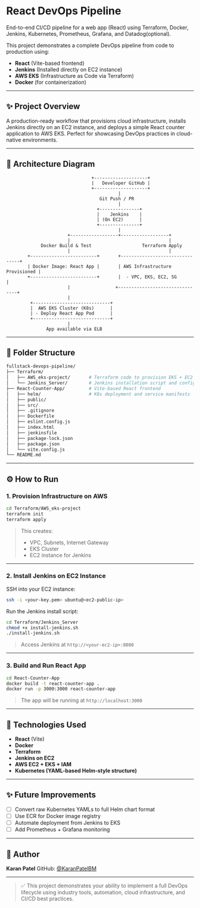 # React DevOps Pipeline
End-to-end CI/CD pipeline for a web app (React) using Terraform, Docker, Jenkins, Kubernetes, Prometheus, Grafana, and Datadog(optional).

This project demonstrates a complete DevOps pipeline from code to production using:

* **React** (Vite-based frontend)
* **Jenkins** (Installed directly on EC2 instance)
* **AWS EKS** (Infrastructure as Code via Terraform)
* **Docker** (for containerization)

---

## ✨ Project Overview

A production-ready workflow that provisions cloud infrastructure, installs Jenkins directly on an EC2 instance, and deploys a simple React counter application to AWS EKS. Perfect for showcasing DevOps practices in cloud-native environments.

---

## 🛀 Architecture Diagram

```text
                                +--------------------+
                                |   Developer GitHub |
                                +--------------------+
                                          |
                                   Git Push / PR
                                          |
                                  +---------------+
                                  |    Jenkins    |
                                  | (On EC2)      |
                                  +---------------+
                                          |
                       +------------------+------------------+
                       |                                     |
             Docker Build & Test                   Terraform Apply
                       |                                     |
        +-------------------------+       +--------------------------------+
        | Docker Image: React App |       | AWS Infrastructure Provisioned |
        +-------------------------+       |  - VPC, EKS, EC2, SG           |
                       |                 +--------------------------------+
                       |
         +-----------------------------+
         |  AWS EKS Cluster (K8s)      |
         | - Deploy React App Pod      |
         +-----------------------------+
                       |
               App available via ELB
```

---

## 🔄 Folder Structure

```bash
fullstack-devops-pipeline/
├── Terraform/
│   ├── AWS_eks-project/       # Terraform code to provision EKS + EC2 + IAM
│   └── Jenkins_Server/        # Jenkins installation script and config for EC2
├── React-Counter-App/         # Vite-based React frontend
│   ├── helm/                  # K8s deployment and service manifests
│   ├── public/
│   ├── src/
│   ├── .gitignore
│   ├── Dockerfile
│   ├── eslint.config.js
│   ├── index.html
│   ├── jenkinsfile
│   ├── package-lock.json
│   ├── package.json
│   └── vite.config.js
└── README.md
```

---

## ⚙️ How to Run

### 1. Provision Infrastructure on AWS

```bash
cd Terraform/AWS_eks-project
terraform init
terraform apply
```

> This creates:
>
> * VPC, Subnets, Internet Gateway
> * EKS Cluster
> * EC2 instance for Jenkins

---

### 2. Install Jenkins on EC2 Instance

SSH into your EC2 instance:

```bash
ssh -i <your-key.pem> ubuntu@<ec2-public-ip>
```

Run the Jenkins install script:

```bash
cd Terraform/Jenkins_Server
chmod +x install-jenkins.sh
./install-jenkins.sh
```

> Access Jenkins at `http://<your-ec2-ip>:8080`

---

### 3. Build and Run React App

```bash
cd React-Counter-App
docker build -t react-counter-app .
docker run -p 3000:3000 react-counter-app
```

> The app will be running at `http://localhost:3000`

---

## 🔵 Technologies Used

* **React** (Vite)
* **Docker**
* **Terraform**
* **Jenkins on EC2**
* **AWS EC2 + EKS + IAM**
* **Kubernetes (YAML-based Helm-style structure)**

---

## ✨ Future Improvements

* [ ] Convert raw Kubernetes YAMLs to full Helm chart format
* [ ] Use ECR for Docker image registry
* [ ] Automate deployment from Jenkins to EKS
* [ ] Add Prometheus + Grafana monitoring

---

## 🚀 Author

**Karan Patel**
GitHub: [@KaranPatelBM](https://github.com/KaranPatelBM)

---

> ✅ This project demonstrates your ability to implement a full DevOps lifecycle using industry tools, automation, cloud infrastructure, and CI/CD best practices.

